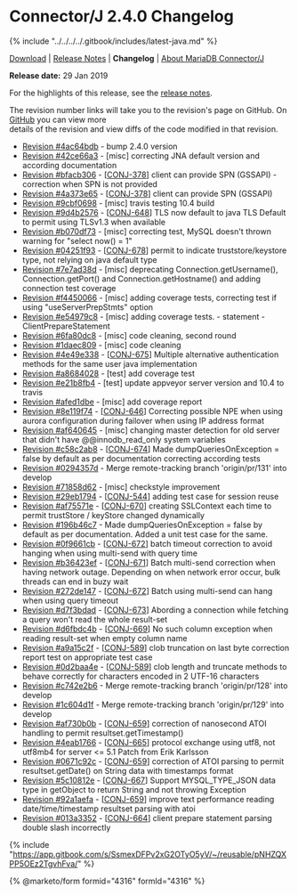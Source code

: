 # Connector/J 2.4.0 Changelog

{% include "../../../../.gitbook/includes/latest-java.md" %}

[Download](https://downloads.mariadb.com/Connectors/java/connector-java-2.4.0) | [Release Notes](../../2.4/2.4.0.md) | **Changelog** | [About MariaDB Connector/J](https://app.gitbook.com/s/CjGYMsT2MVP4nd3IyW2L/mariadb-connector-j/about-mariadb-connector-j)

**Release date:** 29 Jan 2019

For the highlights of this release, see the [release notes](../../2.4/2.4.0.md).

The revision number links will take you to the revision's page on GitHub. On [GitHub](https://github.com/MariaDB/mariadb-connector-j) you can view more\
details of the revision and view diffs of the code modified in that revision.

* [Revision #4ac64bdb](https://github.com/mariadb-corporation/mariadb-connector-j/commit/4ac64bdb) - bump 2.4.0 version
* [Revision #42ce66a3](https://github.com/mariadb-corporation/mariadb-connector-j/commit/42ce66a3) - \[misc] correcting JNA default version and according documentation
* [Revision #bfacb306](https://github.com/mariadb-corporation/mariadb-connector-j/commit/bfacb306) - \[[CONJ-378](https://jira.mariadb.org/browse/CONJ-378)] client can provide SPN (GSSAPI) - correction when SPN is not provided
* [Revision #4a373e65](https://github.com/mariadb-corporation/mariadb-connector-j/commit/4a373e65) - \[[CONJ-378](https://jira.mariadb.org/browse/CONJ-378)] client can provide SPN (GSSAPI)
* [Revision #9cbf0698](https://github.com/mariadb-corporation/mariadb-connector-j/commit/9cbf0698) - \[misc] travis testing 10.4 build
* [Revision #9d4b2576](https://github.com/mariadb-corporation/mariadb-connector-j/commit/9d4b2576) - \[[CONJ-648](https://jira.mariadb.org/browse/CONJ-648)] TLS now default to java TLS Default to permit using TLSv1.3 when available
* [Revision #b070df73](https://github.com/mariadb-corporation/mariadb-connector-j/commit/b070df73) - \[misc] correcting test, MySQL doesn't thrown warning for "select now() = 1"
* [Revision #04251f93](https://github.com/mariadb-corporation/mariadb-connector-j/commit/04251f93) - \[[CONJ-678](https://jira.mariadb.org/browse/CONJ-678)] permit to indicate truststore/keystore type, not relying on java default type
* [Revision #7e7ad38d](https://github.com/mariadb-corporation/mariadb-connector-j/commit/7e7ad38d) - \[misc] deprecating Connection.getUsername(), Connection.getPort() and Connection.getHostname() and adding connection test coverage
* [Revision #f4450066](https://github.com/mariadb-corporation/mariadb-connector-j/commit/f4450066) - \[misc] adding coverage tests, correcting test if using "useServerPrepStmts" option
* [Revision #e54979c8](https://github.com/mariadb-corporation/mariadb-connector-j/commit/e54979c8) - \[misc] adding coverage tests. - statement - ClientPrepareStatement
* [Revision #6fa80dc8](https://github.com/mariadb-corporation/mariadb-connector-j/commit/6fa80dc8) - \[misc] code cleaning, second round
* [Revision #1daec809](https://github.com/mariadb-corporation/mariadb-connector-j/commit/1daec809) - \[misc] code cleaning
* [Revision #4e49e338](https://github.com/mariadb-corporation/mariadb-connector-j/commit/4e49e338) - \[[CONJ-675](https://jira.mariadb.org/browse/CONJ-675)] Multiple alternative authentication methods for the same user java implementation
* [Revision #a8684028](https://github.com/mariadb-corporation/mariadb-connector-j/commit/a8684028) - \[test] add coverage test
* [Revision #e21b8fb4](https://github.com/mariadb-corporation/mariadb-connector-j/commit/e21b8fb4) - \[test] update appveyor server version and 10.4 to travis
* [Revision #afed1dbe](https://github.com/mariadb-corporation/mariadb-connector-j/commit/afed1dbe) - \[misc] add coverage report
* [Revision #8e119f74](https://github.com/mariadb-corporation/mariadb-connector-j/commit/8e119f74) - \[[CONJ-646](https://jira.mariadb.org/browse/CONJ-646)] Correcting possible NPE when using aurora configuration during failover when using IP address format
* [Revision #af640645](https://github.com/mariadb-corporation/mariadb-connector-j/commit/af640645) - \[misc] changing master detection for old server that didn't have @@innodb\_read\_only system variables
* [Revision #c58c2ab8](https://github.com/mariadb-corporation/mariadb-connector-j/commit/c58c2ab8) - \[[CONJ-674](https://jira.mariadb.org/browse/CONJ-674)] Made dumpQueriesOnException = false by default as per documentation correcting according tests
* [Revision #0294357d](https://github.com/mariadb-corporation/mariadb-connector-j/commit/0294357d) - Merge remote-tracking branch 'origin/pr/131' into develop
* [Revision #71858d62](https://github.com/mariadb-corporation/mariadb-connector-j/commit/71858d62) - \[misc] checkstyle improvement
* [Revision #29eb1794](https://github.com/mariadb-corporation/mariadb-connector-j/commit/29eb1794) - \[[CONJ-544](https://jira.mariadb.org/browse/CONJ-544)] adding test case for session reuse
* [Revision #af75571e](https://github.com/mariadb-corporation/mariadb-connector-j/commit/af75571e) - \[[CONJ-670](https://jira.mariadb.org/browse/CONJ-670)] creating SSLContext each time to permit trustStore / keyStore changed dynamically
* [Revision #196b46c7](https://github.com/mariadb-corporation/mariadb-connector-j/commit/196b46c7) - Made dumpQueriesOnException = false by default as per documentation. Added a unit test case for the same.
* [Revision #0f9661cb](https://github.com/mariadb-corporation/mariadb-connector-j/commit/0f9661cb) - \[[CONJ-672](https://jira.mariadb.org/browse/CONJ-672)] batch timeout correction to avoid hanging when using multi-send with query time
* [Revision #b36423ef](https://github.com/mariadb-corporation/mariadb-connector-j/commit/b36423ef) - \[[CONJ-671](https://jira.mariadb.org/browse/CONJ-671)] Batch multi-send correction when having network outage. Depending on when network error occur, bulk threads can end in buzy wait
* [Revision #272de147](https://github.com/mariadb-corporation/mariadb-connector-j/commit/272de147) - \[[CONJ-672](https://jira.mariadb.org/browse/CONJ-672)] Batch using multi-send can hang when using query timeout
* [Revision #d7f3bdad](https://github.com/mariadb-corporation/mariadb-connector-j/commit/d7f3bdad) - \[[CONJ-673](https://jira.mariadb.org/browse/CONJ-673)] Abording a connection while fetching a query won't read the whole result-set
* [Revision #d6fbdc4b](https://github.com/mariadb-corporation/mariadb-connector-j/commit/d6fbdc4b) - \[[CONJ-669](https://jira.mariadb.org/browse/CONJ-669)] No such column exception when reading result-set when empty column name
* [Revision #a9a15c2f](https://github.com/mariadb-corporation/mariadb-connector-j/commit/a9a15c2f) - \[[CONJ-589](https://jira.mariadb.org/browse/CONJ-589)] clob truncation on last byte correction report test on appropriate test case
* [Revision #0d2baa4e](https://github.com/mariadb-corporation/mariadb-connector-j/commit/0d2baa4e) - \[[CONJ-589](https://jira.mariadb.org/browse/CONJ-589)] clob length and truncate methods to behave correctly for characters encoded in 2 UTF-16 characters
* [Revision #c742e2b6](https://github.com/mariadb-corporation/mariadb-connector-j/commit/c742e2b6) - Merge remote-tracking branch 'origin/pr/128' into develop
* [Revision #1c604d1f](https://github.com/mariadb-corporation/mariadb-connector-j/commit/1c604d1f) - Merge remote-tracking branch 'origin/pr/129' into develop
* [Revision #af730b0b](https://github.com/mariadb-corporation/mariadb-connector-j/commit/af730b0b) - \[[CONJ-659](https://jira.mariadb.org/browse/CONJ-659)] correction of nanosecond ATOI handling to permit resultset.getTimestamp()
* [Revision #4eab1766](https://github.com/mariadb-corporation/mariadb-connector-j/commit/4eab1766) - \[[CONJ-665](https://jira.mariadb.org/browse/CONJ-665)] protocol exchange using utf8, not utf8mb4 for server <= 5.1 Patch from Erik Karlsson
* [Revision #0671c92c](https://github.com/mariadb-corporation/mariadb-connector-j/commit/0671c92c) - \[[CONJ-659](https://jira.mariadb.org/browse/CONJ-659)] correction of ATOI parsing to permit resultset.getDate() on String data with timestamps format
* [Revision #5c10812e](https://github.com/mariadb-corporation/mariadb-connector-j/commit/5c10812e) - \[[CONJ-667](https://jira.mariadb.org/browse/CONJ-667)] Support MYSQL\_TYPE\_JSON data type in getObject to return String and not throwing Exception
* [Revision #92a1aefa](https://github.com/mariadb-corporation/mariadb-connector-j/commit/92a1aefa) - \[[CONJ-659](https://jira.mariadb.org/browse/CONJ-659)] improve text performance reading date/time/timestamp resultset parsing with atoi
* [Revision #013a3352](https://github.com/mariadb-corporation/mariadb-connector-j/commit/013a3352) - \[[CONJ-664](https://jira.mariadb.org/browse/CONJ-664)] client prepare statement parsing double slash incorrectly

{% include "https://app.gitbook.com/s/SsmexDFPv2xG2OTyO5yV/~/reusable/pNHZQXPP5OEz2TgvhFva/" %}

{% @marketo/form formid="4316" formId="4316" %}

